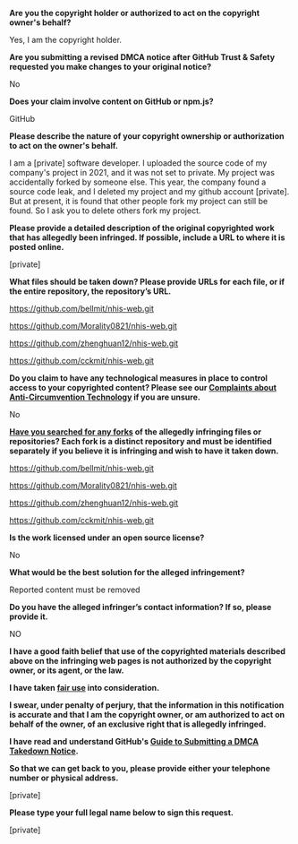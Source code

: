 **Are you the copyright holder or authorized to act on the copyright owner's behalf?**

Yes, I am the copyright holder.

**Are you submitting a revised DMCA notice after GitHub Trust & Safety requested you make changes to your original notice?**

No

**Does your claim involve content on GitHub or npm.js?**

GitHub

**Please describe the nature of your copyright ownership or authorization to act on the owner's behalf.**

I am a [private] software developer. I uploaded the source code of my company's project in 2021, and it was not set to private. My project was accidentally forked by someone else. This year, the company found a source code leak, and I deleted my project and my github account [private]. But at present, it is found that other people fork my project can still be found. So I ask you to delete others fork my project.

**Please provide a detailed description of the original copyrighted work that has allegedly been infringed. If possible, include a URL to where it is posted online.**

[private]  

**What files should be taken down? Please provide URLs for each file, or if the entire repository, the repository’s URL.**

https://github.com/bellmit/nhis-web.git

https://github.com/Morality0821/nhis-web.git

https://github.com/zhenghuan12/nhis-web.git

https://github.com/cckmit/nhis-web.git

**Do you claim to have any technological measures in place to control access to your copyrighted content? Please see our <a href="https://docs.github.com/articles/guide-to-submitting-a-dmca-takedown-notice#complaints-about-anti-circumvention-technology">Complaints about Anti-Circumvention Technology</a> if you are unsure.**

No

**<a href="https://docs.github.com/articles/dmca-takedown-policy#b-what-about-forks-or-whats-a-fork">Have you searched for any forks</a> of the allegedly infringing files or repositories? Each fork is a distinct repository and must be identified separately if you believe it is infringing and wish to have it taken down.**

https://github.com/bellmit/nhis-web.git

https://github.com/Morality0821/nhis-web.git

https://github.com/zhenghuan12/nhis-web.git

https://github.com/cckmit/nhis-web.git

**Is the work licensed under an open source license?**

No

**What would be the best solution for the alleged infringement?**

Reported content must be removed

**Do you have the alleged infringer’s contact information? If so, please provide it.**

NO

**I have a good faith belief that use of the copyrighted materials described above on the infringing web pages is not authorized by the copyright owner, or its agent, or the law.**

**I have taken <a href="https://www.lumendatabase.org/topics/22">fair use</a> into consideration.**

**I swear, under penalty of perjury, that the information in this notification is accurate and that I am the copyright owner, or am authorized to act on behalf of the owner, of an exclusive right that is allegedly infringed.**

**I have read and understand GitHub's <a href="https://docs.github.com/articles/guide-to-submitting-a-dmca-takedown-notice/">Guide to Submitting a DMCA Takedown Notice</a>.**

**So that we can get back to you, please provide either your telephone number or physical address.**

[private]  

**Please type your full legal name below to sign this request.**

[private]  
